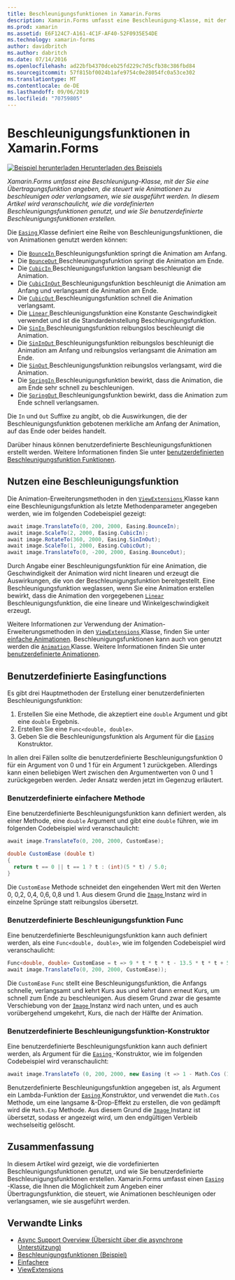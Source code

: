 ```yaml
---
title: Beschleunigungsfunktionen in Xamarin.Forms
description: Xamarin.Forms umfasst eine Beschleunigung-Klasse, mit der Sie eine Übertragungsfunktion angeben, die steuert wie Animationen zu beschleunigen oder verlangsamen, wie sie ausgeführt werden. In diesem Artikel wird veranschaulicht, wie die vordefinierten Beschleunigungsfunktionen genutzt, und wie Sie benutzerdefinierte Beschleunigungsfunktionen erstellen.
ms.prod: xamarin
ms.assetid: E6F124C7-A161-4C1F-AF40-52F0935E54DE
ms.technology: xamarin-forms
author: davidbritch
ms.author: dabritch
ms.date: 07/14/2016
ms.openlocfilehash: ad22bfb4370dceb25fd229c7d5cfb38c386fbd84
ms.sourcegitcommit: 57f815bf0024b1afe9754c0e28054fc0a53ce302
ms.translationtype: MT
ms.contentlocale: de-DE
ms.lasthandoff: 09/06/2019
ms.locfileid: "70759805"
---
```

# <a name="easing-functions-in-xamarinforms"></a>Beschleunigungsfunktionen in Xamarin.Forms

[![Beispiel herunterladen](~/media/shared/download.png) Herunterladen des Beispiels](https://docs.microsoft.com/samples/xamarin/xamarin-forms-samples/userinterface-animation-easing)

_Xamarin.Forms umfasst eine Beschleunigung-Klasse, mit der Sie eine Übertragungsfunktion angeben, die steuert wie Animationen zu beschleunigen oder verlangsamen, wie sie ausgeführt werden. In diesem Artikel wird veranschaulicht, wie die vordefinierten Beschleunigungsfunktionen genutzt, und wie Sie benutzerdefinierte Beschleunigungsfunktionen erstellen._

Die [ `Easing` ](xref:Xamarin.Forms.Easing) Klasse definiert eine Reihe von Beschleunigungsfunktionen, die von Animationen genutzt werden können:

- Die [ `BounceIn` ](xref:Xamarin.Forms.Easing.BounceIn) Beschleunigungsfunktion springt die Animation am Anfang.
- Die [ `BounceOut` ](xref:Xamarin.Forms.Easing.BounceOut) Beschleunigungsfunktion springt die Animation am Ende.
- Die [ `CubicIn` ](xref:Xamarin.Forms.Easing.CubicIn) Beschleunigungsfunktion langsam beschleunigt die Animation.
- Die [ `CubicInOut` ](xref:Xamarin.Forms.Easing.CubicInOut) Beschleunigungsfunktion beschleunigt die Animation am Anfang und verlangsamt die Animation am Ende.
- Die [ `CubicOut` ](xref:Xamarin.Forms.Easing.CubicOut) Beschleunigungsfunktion schnell die Animation verlangsamt.
- Die [ `Linear` ](xref:Xamarin.Forms.Easing.Linear) Beschleunigungsfunktion eine Konstante Geschwindigkeit verwendet und ist die Standardeinstellung Beschleunigungsfunktion.
- Die [ `SinIn` ](xref:Xamarin.Forms.Easing.SinIn) Beschleunigungsfunktion reibungslos beschleunigt die Animation.
- Die [ `SinInOut` ](xref:Xamarin.Forms.Easing.SinInOut) Beschleunigungsfunktion reibungslos beschleunigt die Animation am Anfang und reibungslos verlangsamt die Animation am Ende.
- Die [ `SinOut` ](xref:Xamarin.Forms.Easing.SinOut) Beschleunigungsfunktion reibungslos verlangsamt, wird die Animation.
- Die [ `SpringIn` ](xref:Xamarin.Forms.Easing.SpringIn) Beschleunigungsfunktion bewirkt, dass die Animation, die am Ende sehr schnell zu beschleunigen.
- Die [ `SpringOut` ](xref:Xamarin.Forms.Easing.SpringOut) Beschleunigungsfunktion bewirkt, dass die Animation zum Ende schnell verlangsamen.

Die `In` und `Out` Suffixe zu angibt, ob die Auswirkungen, die der Beschleunigungsfunktion gebotenen merkliche am Anfang der Animation, auf das Ende oder beides handelt.

Darüber hinaus können benutzerdefinierte Beschleunigungsfunktionen erstellt werden. Weitere Informationen finden Sie unter [benutzerdefinierten Beschleunigungsfunktion Funktionen](#customeasing).

## <a name="consuming-an-easing-function"></a>Nutzen eine Beschleunigungsfunktion

Die Animation-Erweiterungsmethoden in den [ `ViewExtensions` ](xref:Xamarin.Forms.ViewExtensions) Klasse kann eine Beschleunigungsfunktion als letzte Methodenparameter angegeben werden, wie im folgenden Codebeispiel gezeigt:

```csharp
await image.TranslateTo(0, 200, 2000, Easing.BounceIn);
await image.ScaleTo(2, 2000, Easing.CubicIn);
await image.RotateTo(360, 2000, Easing.SinInOut);
await image.ScaleTo(1, 2000, Easing.CubicOut);
await image.TranslateTo(0, -200, 2000, Easing.BounceOut);
```

Durch Angabe einer Beschleunigungsfunktion für eine Animation, die Geschwindigkeit der Animation wird nicht linearen und erzeugt die Auswirkungen, die von der Beschleunigungsfunktion bereitgestellt. Eine Beschleunigungsfunktion weglassen, wenn Sie eine Animation erstellen bewirkt, dass die Animation den vorgegebenen [ `Linear` ](xref:Xamarin.Forms.Easing.Linear) Beschleunigungsfunktion, die eine lineare und Winkelgeschwindigkeit erzeugt.

Weitere Informationen zur Verwendung der Animation-Erweiterungsmethoden in den [ `ViewExtensions` ](xref:Xamarin.Forms.ViewExtensions) Klasse, finden Sie unter [einfache Animationen](~/xamarin-forms/user-interface/animation/simple.md). Beschleunigungsfunktionen kann auch von genutzt werden die [ `Animation` ](xref:Xamarin.Forms.Animation) Klasse. Weitere Informationen finden Sie unter [benutzerdefinierte Animationen](~/xamarin-forms/user-interface/animation/custom.md).

<a name="customeasing" />

## <a name="custom-easing-functions"></a>Benutzerdefinierte Easingfunctions

Es gibt drei Hauptmethoden der Erstellung einer benutzerdefinierten Beschleunigungsfunktion:

1. Erstellen Sie eine Methode, die akzeptiert eine `double` Argument und gibt eine `double` Ergebnis.
1. Erstellen Sie eine `Func<double, double>`.
1. Geben Sie die Beschleunigungsfunktion als Argument für die [ `Easing` ](xref:Xamarin.Forms.Easing) Konstruktor.

In allen drei Fällen sollte die benutzerdefinierte Beschleunigungsfunktion 0 für ein Argument von 0 und 1 für ein Argument 1 zurückgeben. Allerdings kann einen beliebigen Wert zwischen den Argumentwerten von 0 und 1 zurückgegeben werden. Jeder Ansatz werden jetzt im Gegenzug erläutert.

### <a name="custom-easing-method"></a>Benutzerdefinierte einfachere Methode

Eine benutzerdefinierte Beschleunigungsfunktion kann definiert werden, als einer Methode, eine `double` Argument und gibt eine `double` führen, wie im folgenden Codebeispiel wird veranschaulicht:

```csharp
await image.TranslateTo(0, 200, 2000, CustomEase);

double CustomEase (double t)
{
  return t == 0 || t == 1 ? t : (int)(5 * t) / 5.0;
}
```

Die `CustomEase` Methode schneidet den eingehenden Wert mit den Werten 0, 0,2, 0,4, 0,6, 0,8 und 1. Aus diesem Grund die [ `Image` ](xref:Xamarin.Forms.Image) Instanz wird in einzelne Sprünge statt reibungslos übersetzt.

### <a name="custom-easing-func"></a>Benutzerdefinierte Beschleunigungsfunktion Func

Eine benutzerdefinierte Beschleunigungsfunktion kann auch definiert werden, als eine `Func<double, double>`, wie im folgenden Codebeispiel wird veranschaulicht:

```csharp
Func<double, double> CustomEase = t => 9 * t * t * t - 13.5 * t * t + 5.5 * t;
await image.TranslateTo(0, 200, 2000, CustomEase));
```

Die `CustomEase` `Func` stellt eine Beschleunigungsfunktion, die Anfangs schnelle, verlangsamt und kehrt Kurs aus und kehrt dann erneut Kurs, um schnell zum Ende zu beschleunigen. Aus diesem Grund zwar die gesamte Verschiebung von der [ `Image` ](xref:Xamarin.Forms.Image) Instanz wird nach unten, und es auch vorübergehend umgekehrt, Kurs, die nach der Hälfte der Animation.

### <a name="custom-easing-constructor"></a>Benutzerdefinierte Beschleunigungsfunktion-Konstruktor

Eine benutzerdefinierte Beschleunigungsfunktion kann auch definiert werden, als Argument für die [ `Easing` ](xref:Xamarin.Forms.Easing) -Konstruktor, wie im folgenden Codebeispiel wird veranschaulicht:

```csharp
await image.TranslateTo (0, 200, 2000, new Easing (t => 1 - Math.Cos (10 * Math.PI * t) * Math.Exp (-5 * t)));
```

Benutzerdefinierte Beschleunigungsfunktion angegeben ist, als Argument ein Lambda-Funktion der [ `Easing` ](xref:Xamarin.Forms.Easing) Konstruktor, und verwendet die `Math.Cos` Methode, um eine langsame &-Drop-Effekt zu erstellen, die von gedämpft wird die `Math.Exp` Methode. Aus diesem Grund die [ `Image` ](xref:Xamarin.Forms.Image) Instanz ist übersetzt, sodass er angezeigt wird, um den endgültigen Verbleib wechselseitig gelöscht.

## <a name="summary"></a>Zusammenfassung

In diesem Artikel wird gezeigt, wie die vordefinierten Beschleunigungsfunktionen genutzt, und wie Sie benutzerdefinierte Beschleunigungsfunktionen erstellen. Xamarin.Forms umfasst einen [ `Easing` ](xref:Xamarin.Forms.Easing) -Klasse, die Ihnen die Möglichkeit zum Angeben einer Übertragungsfunktion, die steuert, wie Animationen beschleunigen oder verlangsamen, wie sie ausgeführt werden.

## <a name="related-links"></a>Verwandte Links

- [Async Support Overview (Übersicht über die asynchrone Unterstützung)](~/cross-platform/platform/async.md)
- [Beschleunigungsfunktionen (Beispiel)](https://docs.microsoft.com/samples/xamarin/xamarin-forms-samples/userinterface-animation-easing)
- [Einfachere](xref:Xamarin.Forms.Easing)
- [ViewExtensions](xref:Xamarin.Forms.ViewExtensions)
